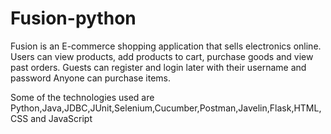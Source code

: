 # Fusion-python

Fusion is an E-commerce shopping application that sells electronics online.
Users can view products, add products to cart, purchase goods and view past orders.
Guests can register and login later with their username and password
Anyone can purchase items.

Some of the technologies used are Python,Java,JDBC,JUnit,Selenium,Cucumber,Postman,Javelin,Flask,HTML,CSS and JavaScript
